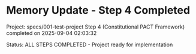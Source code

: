 # Memory Update - Step 4 Completed

Project: specs/001-test-project
Step 4 (Constitutional PACT Framework) completed on 2025-09-04 02:03:32

Status: ALL STEPS COMPLETED - Project ready for implementation
